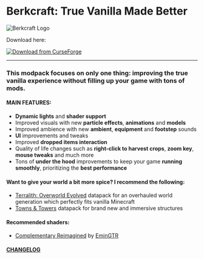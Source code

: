 # Berkcraft: True Vanilla Made Better
![Berkcraft Logo](https://i.imgur.com/33VKvbv.png)

Download here:

[![Download from CurseForge](https://cf.way2muchnoise.eu/full_berkcraft_downloads%20on%20CurseForge.svg?badge_style=for_the_badge)](https://www.curseforge.com/minecraft/modpacks/berkcraft)

------------


### **This modpack focuses on only one thing: improving the true vanilla experience without filling up your game with tons of mods.**

#### **MAIN FEATURES:**

- **Dynamic lights** and **shader support**
- Improved visuals with new **particle effects**, **animations** and **models**
- Improved ambience with new **ambient**, **equipment** and **footstep** sounds
- **UI** improvements and tweaks
- Improved **dropped items interaction**
- Quality of life changes such as **right-click to harvest crops**, **zoom key**, **mouse tweaks** and much more
- Tons of **under the hood** improvements to keep your game **running smoothly**, prioritizing the **best performance**

#### **Want to give your world a bit more spice? I recommend the following:**

- [Terralith: Overworld Evolved](https://www.planetminecraft.com/data-pack/terralith-overworld-evolved-100-biomes-caves-and-more/ "Terralith: Overworld Evolved") datapack for an overhauled world generation which perfectly fits vanilla Minecraft
- [Towns & Towers](https://www.planetminecraft.com/data-pack/towns-amp-towers-structure-overhaul/ "Towns & Towers") datapack for brand new and immersive structures

#### **Recommended shaders:**
- [Complementary Reimagined](https://www.curseforge.com/minecraft/customization/complementary-reimagined "Complementary Reimagined") by [EminGTR](https://www.curseforge.com/members/emingtr/followers "EminGTR")

#### **[CHANGELOG](https://github.com/Berkouli/berkcraft/blob/main/CHANGELOG.md "CHANGELOG")**
